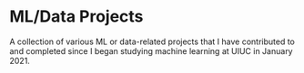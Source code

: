# ML/Data Projects
A collection of various ML or data-related projects that I have contributed to and completed since I began studying machine learning at UIUC in January 2021.
